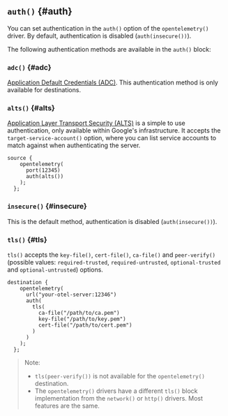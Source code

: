 ---
---
<!-- This file is under the copyright of Axoflow, and licensed under Apache License 2.0, except for using the Axoflow and AxoSyslog trademarks. -->
## `auth()` {#auth}

You can set authentication in the `auth()` option of the `opentelemetry()` driver. By default, authentication is disabled (`auth(insecure())`).

The following authentication methods are available in the `auth()` block:

### `adc()` {#adc}

[Application Default Credentials (ADC)](https://cloud.google.com/docs/authentication/application-default-credentials). This authentication method is only available for destinations.

### `alts()` {#alts}

[Application Layer Transport Security (ALTS)](https://grpc.io/docs/languages/cpp/alts/) is a simple to use authentication, only available within Google's infrastructure. It accepts the `target-service-account()` option, where you can list service accounts to match against when authenticating the server.

```shell
source {
    opentelemetry(
      port(12345)
      auth(alts())
    );
  };
```

### `insecure()` {#insecure}

This is the default method, authentication is disabled (`auth(insecure())`).

### `tls()` {#tls}

<!-- FIXME xinclude these from the other tls blocks -->

`tls()` accepts the `key-file()`, `cert-file()`, `ca-file()` and `peer-verify()` (possible values:
`required-trusted`, `required-untrusted`, `optional-trusted` and `optional-untrusted`) options.

```shell
destination {
    opentelemetry(
      url("your-otel-server:12346")
      auth(
        tls(
          ca-file("/path/to/ca.pem")
          key-file("/path/to/key.pem")
          cert-file("/path/to/cert.pem")
        )
      )
    );
  };
```

> Note:
>
> - `tls(peer-verify())` is not available for the `opentelemetry()` destination.
> - The `opentelemetry()` drivers have a different `tls()` block implementation from the `network()` or `http()` drivers. Most features are the same.
